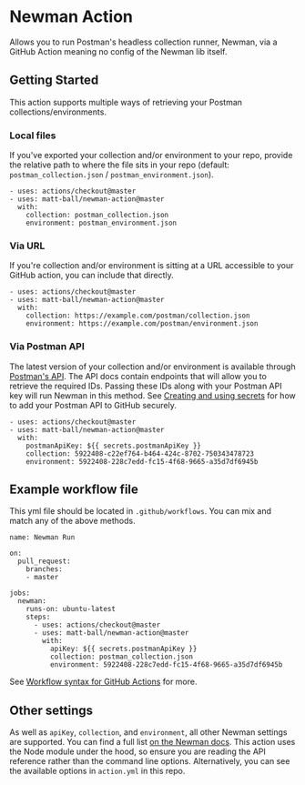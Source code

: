 # Newman Action

Allows you to run Postman's headless collection runner, Newman, via a GitHub Action meaning no config of the Newman lib itself.

## Getting Started

This action supports multiple ways of retrieving your Postman collections/environments.

### Local files
If you've exported your collection and/or environment to your repo, provide the relative path to where the file sits in your repo (default: `postman_collection.json` / `postman_environment.json`).

```
- uses: actions/checkout@master
- uses: matt-ball/newman-action@master
  with:
    collection: postman_collection.json
    environment: postman_environment.json
```          

### Via URL
If you're collection and/or environment is sitting at a URL accessible to your GitHub action, you can include that directly.

```
- uses: actions/checkout@master
- uses: matt-ball/newman-action@master
  with:
    collection: https://example.com/postman/collection.json
    environment: https://example.com/postman/environment.json
```

### Via Postman API
The latest version of your collection and/or environment is available through [Postman's API](https://docs.api.getpostman.com/?version=latest). The API docs contain endpoints that will allow you to retrieve the required IDs. Passing these IDs along with your Postman API key will run Newman in this method. See [Creating and using secrets](https://docs.github.com/en/free-pro-team@latest/actions/reference/encrypted-secrets#creating-encrypted-secrets-for-a-repository) for how to add your Postman API to GitHub securely.

```
- uses: actions/checkout@master
- uses: matt-ball/newman-action@master
  with:
    postmanApiKey: ${{ secrets.postmanApiKey }}
    collection: 5922408-c22ef764-b464-424c-8702-750343478723
    environment: 5922408-228c7edd-fc15-4f68-9665-a35d7df6945b
```

## Example workflow file

This yml file should be located in `.github/workflows`. You can mix and match any of the above methods.

```
name: Newman Run

on:
  pull_request:
    branches:
    - master

jobs:
  newman:
    runs-on: ubuntu-latest
    steps:
      - uses: actions/checkout@master
      - uses: matt-ball/newman-action@master
        with:
          apiKey: ${{ secrets.postmanApiKey }}
          collection: postman_collection.json
          environment: 5922408-228c7edd-fc15-4f68-9665-a35d7df6945b
```

See [Workflow syntax for GitHub Actions](https://help.github.com/en/articles/workflow-syntax-for-github-actions) for more.

## Other settings

As well as `apiKey`, `collection`, and `environment`, all other Newman settings are supported. You can find a full list [on the Newman docs](https://github.com/postmanlabs/newman#api-reference). This action uses the Node module under the hood, so ensure you are reading the API reference rather than the command line options. Alternatively, you can see the available options in `action.yml` in this repo.
